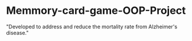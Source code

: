 # Memmory-card-game-OOP-Project
"Developed to address and reduce the mortality rate from Alzheimer's disease."
